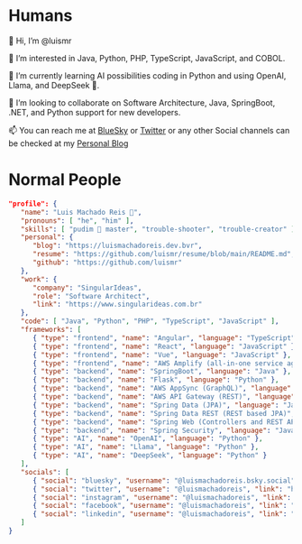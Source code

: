 # Humans
👋 Hi, I’m @luismr

👀 I’m interested in Java, Python, PHP, TypeScript, JavaScript, and COBOL.

🌱 I’m currently learning AI possibilities coding in Python and using OpenAI, Llama, and DeepSeek 👀.

💞️ I’m looking to collaborate on Software Architecture, Java, SpringBoot, .NET, and Python  support for new developers.

📫 You can reach me at [BlueSky](https://bsky.app/profile/luismachadoreis.bsky.social) or [Twitter](https://twitter.com/luismachadoreis) or any other Social channels can be checked at my [Personal Blog](https://luismachadoreis.dev.br)

# Normal People
```json
"profile": {
   "name": "Luis Machado Reis 🍮",
   "pronouns": [ "he", "him" ],
   "skills": [ "pudim 🍮 master", "trouble-shooter", "trouble-creator" ],
   "personal": {
      "blog": "https://luismachadoreis.dev.bvr",
      "resume": "https://github.com/luismr/resume/blob/main/README.md",
      "github": "https://github.com/luismr"
   },
   "work": {
      "company": "SingularIdeas",
      "role": "Software Architect",
      "link": "https://www.singularideas.com.br"
   },
   "code": [ "Java", "Python", "PHP", "TypeScript", "JavaScript" ],
   "frameworks": [
      { "type": "frontend", "name": "Angular", "language": "TypeScript" },
      { "type": "frontend", "name": "React", "language": "JavaScript" },
      { "type": "frontend", "name": "Vue", "language": "JavaScript" },
      { "type": "frontend", "name": "AWS Amplify (all-in-one service aggregator)", "language": "TypeScript" },
      { "type": "backend", "name": "SpringBoot", "language": "Java" },
      { "type": "backend", "name": "Flask", "language": "Python" },
      { "type": "backend", "name": "AWS AppSync (GraphQL)", "language": "TypeScript" },
      { "type": "backend", "name": "AWS API Gateway (REST)", "language": "TypeScript" },
      { "type": "backend", "name": "Spring Data (JPA)", "language": "Java" },
      { "type": "backend", "name": "Spring Data REST (REST based JPA)", "language": "Java" },
      { "type": "backend", "name": "Spring Web (Controllers and REST API endpoints)", "language": "Java" },
      { "type": "backend", "name": "Spring Security", "language": "Java" },
      { "type": "AI", "name": "OpenAI", "language": "Python" },
      { "type": "AI", "name": "Llama", "language": "Python" },
      { "type": "AI", "name": "DeepSeek", "language": "Python" }
   ],
   "socials": [
      { "social": "bluesky", "username": "@luismachadoreis.bsky.social", "link": "https://bsky.app/profile/luismachadoreis.bsky.social" },
      { "social": "twitter", "username": "@luismachadoreis", "link": "https://twitter.com/luismachadoreis" },
      { "social": "instagram", "username": "@luismachadoreis", "link": "https://www.instagram.com/luismachadoreis" },
      { "social": "facebook", "username": "@luismachadoreis", "link": "https://facebook.com/luismachadoreis" },
      { "social": "linkedin", "username": "@luismachadoreis", "link": "https://linkedin.com/in/luismachadoreis" }
   ]
}
```
<!---
luismr/luismr is a ✨ special ✨ repository because its `README.md` (this file) appears on your GitHub profile.
You can click the Preview link to take a look at your changes.
--->

